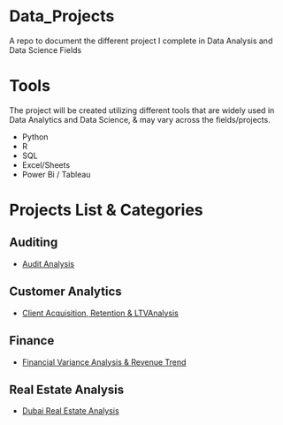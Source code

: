 # Data_Projects
A repo to document the different project I complete in Data Analysis and Data Science Fields

# Tools
The project will be created utilizing different tools that are widely used in Data Analytics and Data Science, & may vary across the fields/projects.

* Python
* R
* SQL
* Excel/Sheets
* Power Bi / Tableau
 

# Projects List & Categories

## Auditing
* [Audit Analysis](https://github.com/AdnanRahmanpoor/Data_Projects/tree/main/audit_analysis)

## Customer Analytics
* [Client Acquisition, Retention & LTVAnalysis](https://github.com/AdnanRahmanpoor/Data_Projects/tree/main/Client_Acquisition_Retention_%26_LTV_Analysis)

## Finance
* [Financial Variance Analysis & Revenue Trend](https://github.com/AdnanRahmanpoor/Data_Projects/tree/main/financial_variance_analysis_revenue_trend)

## Real Estate Analysis
* [Dubai Real Estate Analysis](https://github.com/AdnanRahmanpoor/Data_Projects/tree/main/dubai_real_estate_market_performance)